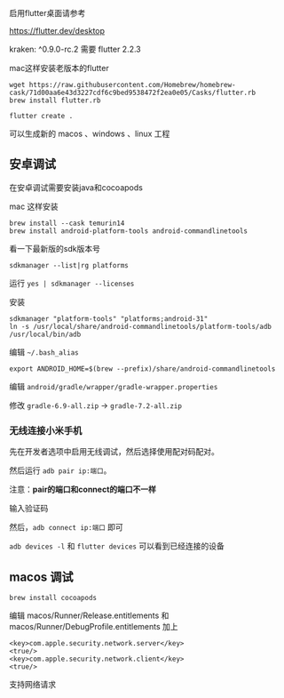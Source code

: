 启用flutter桌面请参考

https://flutter.dev/desktop

kraken: ^0.9.0-rc.2 需要 flutter 2.2.3

mac这样安装老版本的flutter

```
wget https://raw.githubusercontent.com/Homebrew/homebrew-cask/71d00aa6e43d3227cdf6c9bed9538472f2ea0e05/Casks/flutter.rb
brew install flutter.rb
```

```
flutter create .
```

可以生成新的 macos 、windows 、linux 工程

## 安卓调试

在安卓调试需要安装java和cocoapods

mac 这样安装
```
brew install --cask temurin14
brew install android-platform-tools android-commandlinetools
```

看一下最新版的sdk版本号
```
sdkmanager --list|rg platforms
```

运行 `yes | sdkmanager --licenses`

安装
```
sdkmanager "platform-tools" "platforms;android-31"
ln -s /usr/local/share/android-commandlinetools/platform-tools/adb /usr/local/bin/adb
```

编辑 `~/.bash_alias`
```
export ANDROID_HOME=$(brew --prefix)/share/android-commandlinetools
```

编辑 `android/gradle/wrapper/gradle-wrapper.properties`

修改 `gradle-6.9-all.zip` → `gradle-7.2-all.zip`

### 无线连接小米手机

先在开发者选项中启用无线调试，然后选择使用配对码配对。

然后运行 `adb pair ip:端口`。

注意：**pair的端口和connect的端口不一样**

输入验证码

然后，`adb connect ip:端口` 即可

`adb devices -l` 和 `flutter devices` 可以看到已经连接的设备

## macos 调试

`brew install cocoapods `

编辑 macos/Runner/Release.entitlements 和 macos/Runner/DebugProfile.entitlements  加上

```
<key>com.apple.security.network.server</key>
<true/>
<key>com.apple.security.network.client</key>
<true/>
```

支持网络请求


